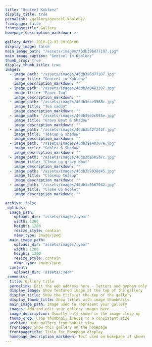 ```yaml
---
title: "Genteel Koblenz"
display_title: true
permalink: /gallery/genteel-koblenz/
frontpage: false
frontpagetitle: Gallery
homepage_description_markdown: >-
  
gallery_date: 2018-12-01 00:00:00
display_image: false
main_image_path: "/assets/images/46db396d77107.jpg"
main_image_caption: "Genteel in Koblenz"
thumb_crop: true
display_thumb_title: true
images:
  - image_path: "/assets/images/46db396d77107.jpg"
    image_title: "Genteel in Koblenz"
    image_description_markdown: ""
  - image_path: "/assets/images/46db3e0481397.jpg"
    image_title: "Paper Jug"
    image_description_markdown: ""
  - image_path: "/assets/images/46db3dce3568c.jpg"
    image_title: "Tea caddy"
    image_description_markdown: ""
  - image_path: "/assets/images/46db39e2c095e.jpg"
    image_title: "Gravy Boat & Shadow"
    image_description_markdown: ""
  - image_path: "/assets/images/46db3b42f243f.jpg"
    image_title: "Teacup & shadow"
    image_description_markdown: ""
  - image_path: "/assets/images/46db39a48367e.jpg"
    image_title: "Goblet & Shadow"
    image_description_markdown: ""
  - image_path: "/assets/images/46db3be605d7c.jpg"
    image_title: "Close up gravy boat"
    image_description_markdown: ""
  - image_path: "/assets/images/46db3b7038d45.jpg"
    image_title: "Closeup teacup"
    image_description_markdown: ""
  - image_path: "/assets/images/46db3c0567932.jpg"
    image_title: "Close Up Goblet"
    image_description_markdown: ""

archive: false
_options:
  image_path:
    uploads_dir: "assets/images/:year"
    width: 1200
    height: 1200
    resize_style: contain
    mime_type: image/jpeg
  main_image_path:
    uploads_dir: "assets/images/:year"
    width: 1200
    height: 1200
    resize_style: contain
    mime_type: image/jpeg
  content:
    uploads_dir: "assets/:year"
_comments:
  title: Gallery title
  permalink: Edit the web address here - letters and hyphen only
  display_image: Show featured image at the top of the gallery
  display_title: Show the title at the top of the gallery
  display_thumb_title: Show titles with image thumbnails 
  main_image_path: Image used to represent your gallery
  images: Add and edit your gallery images here
  image_description: Usually only shown in the image close up
  thumb_crop: Crop thumbnail images to a consistent size
  archive: Hide gallery from public view
  frontpage: Show this gallery on the homepage
  frontpagetitle: Title for homepage display
  homepage_description_markdown: Text used on homepage if shown
---
```


